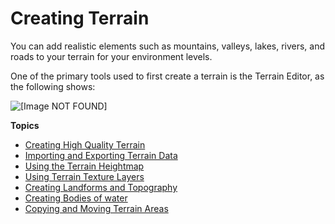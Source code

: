# Creating Terrain<a name="terrain-intro"></a>

You can add realistic elements such as mountains, valleys, lakes, rivers, and roads to your terrain for your environment levels\.

One of the primary tools used to first create a terrain is the Terrain Editor, as the following shows:

![\[Image NOT FOUND\]](http://docs.aws.amazon.com/lumberyard/latest/userguide/images/terrain-editor.png)

**Topics**
+ [Creating High Quality Terrain](terrain-high-quality.md)
+ [Importing and Exporting Terrain Data](terrain-import-data.md)
+ [Using the Terrain Heightmap](terrain-heightmap-intro.md)
+ [Using Terrain Texture Layers](terrain-texture-layers-intro.md)
+ [Creating Landforms and Topography](terrain-landforms-intro.md)
+ [Creating Bodies of water](terrain-water-intro.md)
+ [Copying and Moving Terrain Areas](terrain-copy.md)